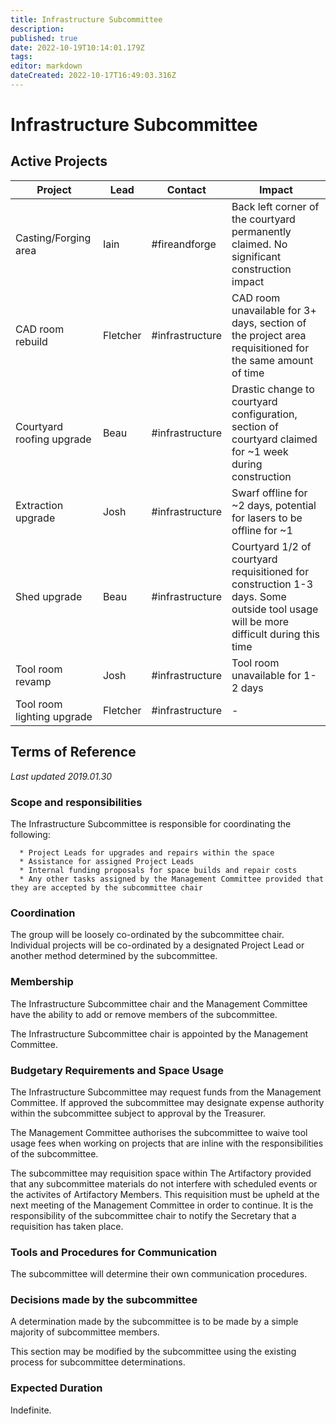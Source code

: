 ```yaml
---
title: Infrastructure Subcommittee
description: 
published: true
date: 2022-10-19T10:14:01.179Z
tags: 
editor: markdown
dateCreated: 2022-10-17T16:49:03.316Z
---
```


# Infrastructure Subcommittee

## Active Projects

| Project                    | Lead     | Contact          | Impact                                                                                                                              |
|----------------------------|----------|------------------|-------------------------------------------------------------------------------------------------------------------------------------|
| Casting/Forging area       | Iain     | \#fireandforge   | Back left corner of the courtyard permanently claimed. No significant construction impact                                           |
| CAD room rebuild           | Fletcher | \#infrastructure | CAD room unavailable for 3+ days, section of the project area requisitioned for the same amount of time                             |
| Courtyard roofing upgrade  | Beau     | \#infrastructure | Drastic change to courtyard configuration, section of courtyard claimed for \~1 week during construction                            |
| Extraction upgrade         | Josh     | \#infrastructure | Swarf offline for \~2 days, potential for lasers to be offline for \~1                                                              |
| Shed upgrade               | Beau     | \#infrastructure | Courtyard 1/2 of courtyard requisitioned for construction 1-3 days. Some outside tool usage will be more difficult during this time |
| Tool room revamp           | Josh     | \#infrastructure | Tool room unavailable for 1-2 days                                                                                                  |
| Tool room lighting upgrade | Fletcher | \#infrastructure | \-                                                                                                                                  |

## Terms of Reference

*Last updated 2019.01.30*

### Scope and responsibilities

The Infrastructure Subcommittee is responsible for coordinating the following:

      * Project Leads for upgrades and repairs within the space
      * Assistance for assigned Project Leads
      * Internal funding proposals for space builds and repair costs
      * Any other tasks assigned by the Management Committee provided that they are accepted by the subcommittee chair

### Coordination

The group will be loosely co-ordinated by the subcommittee chair. Individual projects will be co-ordinated by a designated Project Lead or another method determined by the subcommittee.

### Membership

The Infrastructure Subcommittee chair and the Management Committee have the ability to add or remove members of the subcommittee.

The Infrastructure Subcommittee chair is appointed by the Management Committee.

### Budgetary Requirements and Space Usage

The Infrastructure Subcommittee may request funds from the Management Committee. If approved the subcommittee may designate expense authority within the subcommittee subject to approval by the Treasurer.

The Management Committee authorises the subcommittee to waive tool usage fees when working on projects that are inline with the responsibilities of the subcommittee.

The subcommittee may requisition space within The Artifactory provided that any subcommittee materials do not interfere with scheduled events or the activites of Artifactory Members. This requisition must be upheld at the next meeting of the Management Committee in order to continue. It is the responsibility of the subcommittee chair to notify the Secretary that a requisition has taken place.

### Tools and Procedures for Communication

The subcommittee will determine their own communication procedures.

### Decisions made by the subcommittee

A determination made by the subcommittee is to be made by a simple majority of subcommittee members.

This section may be modified by the subcommittee using the existing process for subcommittee determinations.

### Expected Duration

Indefinite.
